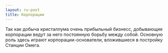 ```yaml
---
layout: ru-post
title: Корпорации
---
```


Так как добыча кристаллума очень прибыльный бизнесс, добывающие корпорации ведут за него постоянную борьбу между собой. Основную роль здесь играют корпорации-основатели, вложившиеся в постройку Станции Омега.
